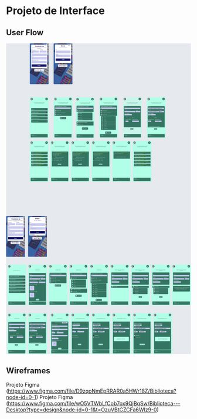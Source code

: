 
# Projeto de Interface


## User Flow

![Exemplo de UserFlow](https://github.com/ICEI-PUC-Minas-PMV-ADS/Biblioteca-Dona-Benicia/blob/main/docs/img/flowuser.jpeg)


## Wireframes

Projeto Figma (https://www.figma.com/file/D9zqoNmEpRRAR0a5HWr18Z/Biblioteca?node-id=0-1)
Projeto Figma (https://www.figma.com/file/wO5VTWbLfCob7ox9QjBqSw/Biblioteca---Desktop?type=design&node-id=0-1&t=OzuVBtCZCFa6Wlz9-0)


